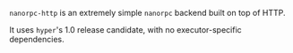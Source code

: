 `nanorpc-http` is an extremely simple `nanorpc` backend built on top of HTTP.

It uses `hyper`'s 1.0 release candidate, with no executor-specific dependencies.
